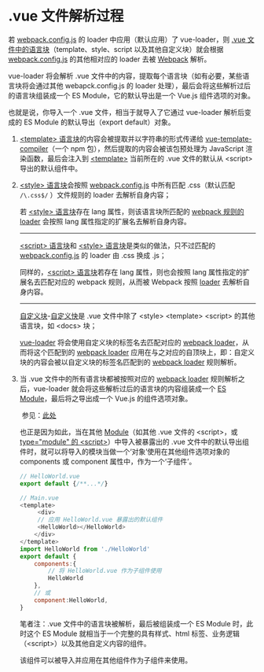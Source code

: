 # .vue 文件解析过程

若 [webpack.config.js](https://www.webpackjs.com/configuration/#%E9%80%89%E9%A1%B9) 的 loader 中应用（默认应用）了 vue-loader，则 [.vue 文件中的语言块](https://vue-loader.vuejs.org/zh/spec.html#%E7%AE%80%E4%BB%8B)（template、style、script 以及其他自定义块）就会根据 [webpack.config.js](https://www.webpackjs.com/configuration/#%E9%80%89%E9%A1%B9) 的其他相对应的 loader 去被 [Webpack](https://www.webpackjs.com/concepts/) 解析。

vue-loader 将会解析 .vue 文件中的内容，提取每个语言块（如有必要，某些语言块将会通过其他 webapck.config.js 的 loader 处理），最后会将这些解析过后的语言块组装成一个 ES Module，它的默认导出是一个 Vue.js 组件选项的对象。

也就是说，你导入一个 .vue 文件，相当于就导入了它通过 vue-loader 解析后变成的 ES Module 的默认导出（export default）对象。

1. [\<template\> 语言块](https://vue-loader.vuejs.org/zh/spec.html#%E6%A8%A1%E6%9D%BF)的内容会被提取并以字符串的形式传递给 [vue-template-compiler](https://www.npmjs.com/package/vue-template-compiler)（一个 npm 包），然后提取的内容会被该包预处理为 JavaScript 渲染函数，最后会注入到 [\<template\>](https://vue-loader.vuejs.org/zh/spec.html#%E6%A8%A1%E6%9D%BF) 当前所在的 .vue 文件的默认从 \<script\> 导出的默认组件中。

2. [\<style\> 语言块](https://vue-loader.vuejs.org/zh/spec.html#%E6%A0%B7%E5%BC%8F)会按照 [webpack.config.js](https://www.webpackjs.com/configuration/#%E9%80%89%E9%A1%B9) 中所有匹配 .css（默认匹配 `/\.css$/` ）文件规则的 loader 去解析自身内容；

   若 [\<style\> 语言块]()存在 lang 属性，则该语言块所匹配的 [webpack 规则的 loader](https://www.webpackjs.com/concepts/#loader) 会按照 lang 属性指定的扩展名去解析自身内容。

   ---

   [\<script\> 语言块](https://vue-loader.vuejs.org/zh/spec.html#%E8%84%9A%E6%9C%AC)和 [\<style\> 语言块](https://vue-loader.vuejs.org/zh/spec.html#%E6%A0%B7%E5%BC%8F)是类似的做法，只不过匹配的 [webpack.config.js](https://www.webpackjs.com/configuration/#%E9%80%89%E9%A1%B9) 的 loader 由 .css 换成 .js；

   同样的，[\<script\> 语言块](https://vue-loader.vuejs.org/zh/spec.html#%E8%84%9A%E6%9C%AC)若存在 lang 属性，则也会按照 lang 属性指定的扩展名去匹配对应的 webpack 规则，从而被 Webpack 按照 [loader](https://www.webpackjs.com/concepts/#loader) 去解析自身内容。

   ---

   [自定义块](https://vue-loader.vuejs.org/zh/spec.html#%E8%87%AA%E5%AE%9A%E4%B9%89%E5%9D%97)-[自定义快](https://vue-loader.vuejs.org/zh/guide/custom-blocks.html)是 .vue 文件中除了 \<style> \<template> \<script> 的其他语言块，如 \<docs> 块；

   [vue-loader](https://vue-loader.vuejs.org/zh/guide/custom-blocks.html#example) 将会使用自定义块的标签名去匹配对应的 [webpack loader](https://www.webpackjs.com/concepts/#loader)，从而将这个匹配到的 [webpack loader](https://www.webpackjs.com/concepts/#loader) 应用在与之对应的自顶块上，即：自定义块的内容会被以自定义块的标签名匹配到的 [webpack loader](https://www.webpackjs.com/concepts/#loader) 规则解析。

3. 当 .vue 文件中的所有语言块都被按照对应的 [webpack loader](https://www.webpackjs.com/concepts/#loader) 规则解析之后，vue-loader 就会将这些解析过后的语言块的内容组装成一个 [ES Module](https://es6.ruanyifeng.com/#docs/module)，最后将之导出成一个 Vue.js 的组件选项对象。

   ​	参见：[此处](https://vue-loader.vuejs.org/zh/spec.html#%E7%AE%80%E4%BB%8B)

   也正是因为如此，当在其他 [Module](https://es6.ruanyifeng.com/#docs/module)（如其他 .vue 文件的 \<script>，或 [type="module" 的 \<script>](https://es6.ruanyifeng.com/#docs/module-loader)）中导入被暴露出的 .vue 文件中的默认导出组件时，就可以将导入的模块当做一个‘对象’使用在其他组件选项对象的 components 或 component 属性中，作为一个‘子组件’。

   ```js
   // HelloWorld.vue
   export default {/**...*/}
   
   // Main.vue
   <template>
      	<div>
       	// 应用 HelloWorld.vue 暴露出的默认组件
       	<HelloWorld></HelloWorld>
       </div>
   </template>
   import HelloWorld from './HelloWorld'
   export default {
       components:{
           // 将 HelloWorld.vue 作为子组件使用
           HelloWorld
       },
       // 或
       component:HelloWorld,
   }
   ```

   笔者注：.vue 文件中的语言块被解析，最后被组装成一个 ES Module 时，此时这个 ES Module 就相当于一个完整的具有样式、html 标签、业务逻辑（\<script>）以及其他自定义内容的组件。

   该组件可以被导入并应用在其他组件作为子组件来使用。

